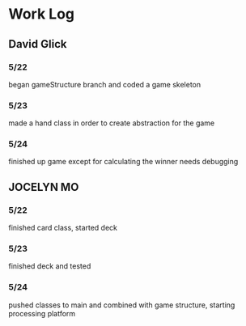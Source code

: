 # Work Log

## David Glick

### 5/22

began gameStructure branch and coded a game skeleton

### 5/23

made a hand class in order to create abstraction for the game

### 5/24

finished up game except for calculating the winner needs debugging


## JOCELYN MO

### 5/22

finished card class, started deck

### 5/23

finished deck and tested

### 5/24

pushed classes to main and combined with game structure, starting processing platform
